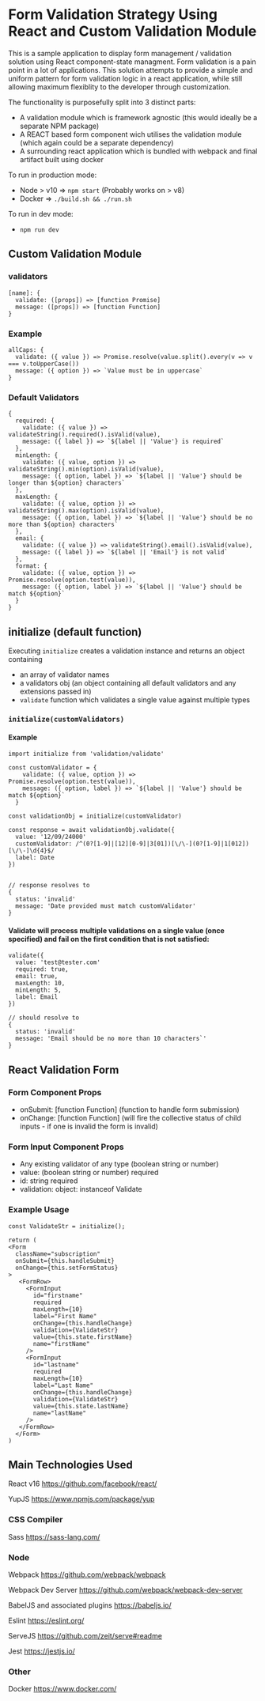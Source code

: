 # Form Validation Strategy Using React and Custom Validation Module

This is a sample application to display form management / validation solution using React component-state managment.
Form validation is a pain point in a lot of applications. This solution attempts to provide a simple and uniform
pattern for form validation logic in a react application, while still allowing maximum flexiblity to the developer through customization.

The functionality is purposefully split into 3 distinct parts:
 - A validation module which is framework agnostic (this would ideally be a separate NPM package)
 - A REACT based form component wich utilises the validation module (which again could be a separate dependency)
 - A surrounding react application which is bundled with webpack and final artifact built using docker

To run in production mode:
  - Node > v10 => `npm start` (Probably works on > v8)
  - Docker => `./build.sh && ./run.sh`
  
To run in dev mode:
 - `npm run dev`
 
## Custom Validation Module
### validators
```
[name]: {
  validate: ([props]) => [function Promise]
  message: ([props]) => [function Function]
}
```
### Example
```
allCaps: {
  validate: ({ value }) => Promise.resolve(value.split().every(v => v === v.toUpperCase())
  message: ({ option }) => `Value must be in uppercase`
}
```

### Default Validators
```
{
  required: {
    validate: ({ value }) => validateString().required().isValid(value),
    message: ({ label }) => `${label || 'Value'} is required`
  },
  minLength: {
    validate: ({ value, option }) => validateString().min(option).isValid(value),
    message: ({ option, label }) => `${label || 'Value'} should be longer than ${option} characters`
  },
  maxLength: {
    validate: ({ value, option }) => validateString().max(option).isValid(value),
    message: ({ option, label }) => `${label || 'Value'} should be no more than ${option} characters`
  },
  email: {
    validate: ({ value }) => validateString().email().isValid(value),
    message: ({ label }) => `${label || 'Email'} is not valid`
  },
  format: {
    validate: ({ value, option }) => Promise.resolve(option.test(value)),
    message: ({ option, label }) => `${label || 'Value'} should be match ${option}`
  }
}
```
## initialize (default function)
Executing `initialize` creates a validation instance and returns an object containing
 - an array of validator names
 - a validators obj (an object containing all default validators and any extensions passed in)
 - `validate` function which validates a single value against multiple types

### `initialize(customValidators)`

#### Example
```
import initialize from 'validation/validate'

const customValidator = {
    validate: ({ value, option }) => Promise.resolve(option.test(value)),
    message: ({ option, label }) => `${label || 'Value'} should be match ${option}`
  }

const validationObj = initialize(customValidator)

const response = await validationObj.validate({
  value: '12/09/24000'
  customValidator: /^(0?[1-9]|[12][0-9]|3[01])[\/\-](0?[1-9]|1[012])[\/\-]\d{4}$/
  label: Date
})


// response resolves to
{
  status: 'invalid'
  message: 'Date provided must match customValidator'
}
```
#### Validate will process multiple validations on a single value (once specified) and fail on the first condition that is not satisfied:
```
validate({
  value: 'test@tester.com'
  required: true,
  email: true,
  maxLength: 10,
  minLength: 5,
  label: Email
})

// should resolve to
{
  status: 'invalid'
  message: 'Email should be no more than 10 characters`'
}
```

## React Validation Form

### Form Component Props
 - onSubmit: [function Function] (function to handle form submission)
 - onChange: [function Function] (will fire the collective status of child inputs - if one is invalid the form is invalid)
 
### Form Input Component Props
 - Any existing validator of any type (boolean string or number) 
 - value: (boolean string or number) required
 - id: string required
 - validation: object: instanceof Validate
 

### Example Usage
```
const ValidateStr = initialize();

return (
<Form 
  className="subscription" 
  onSubmit={this.handleSubmit}
  onChange={this.setFormStatus}
>
   <FormRow>
     <FormInput
       id="firstname"
       required
       maxLength={10}
       label="First Name"
       onChange={this.handleChange}
       validation={ValidateStr}
       value={this.state.firstName}
       name="firstName"
     />
     <FormInput
       id="lastname"
       required
       maxLength={10}
       label="Last Name"
       onChange={this.handleChange}
       validation={ValidateStr}
       value={this.state.lastName}
       name="lastName"
     />
   </FormRow>
  </Form>
)

```

 
 


## Main Technologies Used

React v16
https://github.com/facebook/react/

YupJS 
https://www.npmjs.com/package/yup

### CSS Compiler
Sass
https://sass-lang.com/

### Node
Webpack
https://github.com/webpack/webpack

Webpack Dev Server
https://github.com/webpack/webpack-dev-server

BabelJS and associated plugins
https://babeljs.io/

Eslint
https://eslint.org/

ServeJS
https://github.com/zeit/serve#readme

Jest
https://jestjs.io/

### Other 
Docker
https://www.docker.com/
